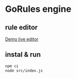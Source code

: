 # GoRules engine

## rule editor

[Demo live editor](https://editor.gorules.io/)

## instal & run

```bash
npm ci
node src/index.js
```
